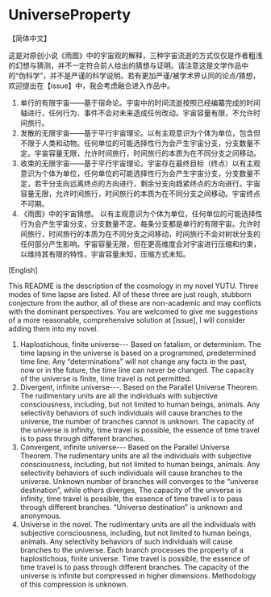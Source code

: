 # UniverseProperty
【简体中文】

这是对原创小说《雨图》中的宇宙观的解释，三种宇宙流逝的方式仅仅是作者粗浅的幻想与猜测，并不一定符合前人给出的猜想与证明。请注意这是文学作品中的“伪科学”，并不是严谨的科学说明。若有更加严谨/被学术界认同的论点/猜想，欢迎提出在【issue】中，我会考虑融合进入作品中。

1.	单行的有限宇宙——基于宿命论。宇宙中的时间流逝按照已经编纂完成的时间轴进行，任何行为、事件不会对未来造成任何改动。宇宙容量有限，不允许时间旅行。
2.	发散的无限宇宙——基于平行宇宙理论。以有主观意识为个体为单位，包含但不限于人类和动物。任何单位的可能选择性行为会产生宇宙分支，分支数量不定。宇宙容量无限，允许时间旅行，时间旅行的本质为在不同分支之间移动。
3.	收束的无限宇宙——基于平行宇宙理论。宇宙存在最终目标（终点）以有主观意识为个体为单位，任何单位的可能选择性行为会产生宇宙分支，分支数量不定，若干分支向远离终点的方向进行，剩余分支向趋紧终点的方向进行。宇宙容量无限，允许时间旅行，时间旅行的本质为在不同分支之间移动。宇宙终点不可期。
4.	《雨图》中的宇宙猜想。
以有主观意识为个体为单位，任何单位的可能选择性行为会产生宇宙分支，分支数量不定。每条分支都是单行的有限宇宙。允许时间旅行，时间旅行的本质为在不同分支之间移动，时间旅行不会对树状分支的任何部分产生影响。宇宙容量无限，但在更高维度会对宇宙进行压缩和约束，以维持其有限的特性，宇宙容量未知，压缩方式未知。

[English]

This README is the description of the cosmology in my novel YUTU. Three modes of time lapse are listed. All of these three are just rough, stubborn conjecture from the author, all of these are non-academic and may conflicts with the dominant perspectives. You are welcomed to give me suggestions of a more reasonable, comprehensive solution at [issue], I will consider adding them into my novel.

1.	Haplostichous, finite universe--- Based on fatalism, or determinism. The time lapsing in the universe is based on a programmed, predetermined time line. Any “determinations” will not change any facts in the past, now or in the future, the time line can never be changed. The capacity of the universe is finite, time travel is not permitted.
2.	Divergent, infinite universe---. Based on the Parallel Universe Theorem. The rudimentary units are all the individuals with subjective consciousness, including, but not limited to human beings, animals. Any selectivity behaviors of such individuals will cause branches to the universe, the number of branches cannot is unknown. The capacity of the universe is infinity, time travel is possible, the essence of time travel is to pass through different branches.
3.	Convergent, infinite universe--- Based on the Parallel Universe Theorem. The rudimentary units are all the individuals with subjective consciousness, including, but not limited to human beings, animals. Any selectivity behaviors of such individuals will cause branches to the universe. Unknown number of branches will converges to the “universe destination”, while others diverges, The capacity of the universe is infinity, time travel is possible, the essence of time travel is to pass through different branches. “Universe destination” is unknown and anonymous.
4.	Universe in the novel. 
The rudimentary units are all the individuals with subjective consciousness, including, but not limited to human beings, animals. Any selectivity behaviors of such individuals will cause branches to the universe. Each branch processes the property of a haplostichous, finite universe. Time travel is possible, the essence of time travel is to pass through different branches. The capacity of the universe is infinite but compressed in higher dimensions. Methodology of this compression is unknown. 

